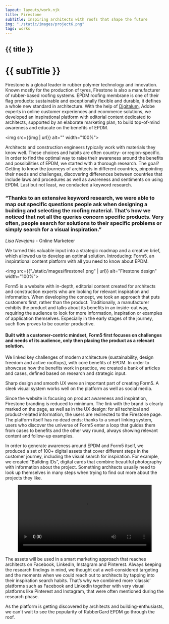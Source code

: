 ```yaml
---
layout: layouts/work.njk
title: Firestone
subTitle: Inspiring architects with roofs that shape the future
img: "./static/images/project6.png"
tags: works
---
```


## {{ title }}

# {{ subTitle }}

Firestone is a global leader in rubber polymer technology and innovation. Known mostly for the production of tyres, Firestone is also a manufacturer of rubber-based roofing systems. EPDM roofing membrane is one of their flag products: sustainable and exceptionally flexible and durable, it defines a whole new standard in architecture. With the help of [Digitalum](https://www.digitalum.eu/), Adobe experts in online customer experiences and ecommerce solutions, we developed an inspirational platform with editorial content dedicated to architects, supported by an elaborate marketing plan, to build top-of-mind awareness and educate on the benefits of EPDM.

<img src={{img | url}} alt="" width="100%">

Architects and construction engineers typically work with materials they know well. These choices and habits are often country- or region-specific. In order to find the optimal way to raise their awareness around the benefits and possibilities of EPDM, we started with a thorough research. The goal? Getting to know the journeys of architects in different countries, pinpointing their needs and challenges, discovering differences between countries that include laws and procedures as well as awareness and sentiments on using EPDM. Last but not least, we conducted a keyword research. 

### “Thanks to an extensive keyword research, we were able to map out specific questions people ask when designing a building and selecting the roofing material. That’s how we noticed that not all the queries concern specific products. Very often, people search for solutions to their specific problems or simply search for a visual inspiration.” 

*Lisa Nevejans* - Online Marketeer

We turned this valuable input into a strategic roadmap and a creative brief, which allowed us to develop an optimal solution. Introducing: Form5, an inspirational content platform with all you need to know about EPDM.

<img src={{"./static/images/firestone1.png" | url}} alt="Firestone design" width="100%">

Form5 is a website with in-depth, editorial content created for architects and construction experts who are looking for relevant inspiration and information. When developing the concept, we took an approach that puts customers first, rather than the product. Traditionally, a manufacturer exhibits the product and talks about its benefits in an inside-out way, requiring the audience to look for more information, inspiration or examples of application themselves. Especially in the early stages of the journey, such flow proves to be counter productive.

#### Built with a customer-centric mindset, Form5 first focuses on challenges and needs of its audience, only then placing the product as a relevant solution. 

We linked key challenges of modern architecture (sustainability, design freedom and active rooftops), with core benefits of EPDM. In order to showcase how the benefits work in practice, we created a bank of articles and cases, defined based on research and strategic input.

Sharp design and smooth UX were an important part of creating Form5. A sleek visual system works well on the platform as well as social media. 

Since the website is focusing on product awareness and inspiration, Firestone branding is reduced to minimum. The link with the brand is clearly marked on the page, as well as in the UX design: for all technical and product-related information, the users are redirected to the Firestone page. The platform itself has no dead ends: thanks to a smart linking system, users who discover the universe of Form5 enter a loop that guides them from cases to benefits and the other way round, always showing relevant content and follow-up examples.

In order to generate awareness around EPDM and Form5 itself, we produced a set of 100+ digital assets that cover different steps in the customer journey, including the visual search for inspiration. For example, we created “Building IDs”, digital cards that combine beautiful photography with information about the project. Something architects usually need to look up themselves in many steps when trying to find out more about the projects they like.

<figure>
    <video src={{"./static/images/firestone1.mp4" | url}} width="100%" controls>
</figure>

The assets will be used in a smart marketing approach that reaches architects on Facebook, LinkedIn, Instagram and Pinterest. Always keeping the research findings in mind, we thought out a well-considered targeting and the moments when we could reach out to  architects by tapping into their inspiration search habits. That’s why we combined more ‘classic’ platforms such as Facebook and LinkedIn together with very visual platforms like Pinterest and Instagram, that were often mentioned during the research phase. 

As the platform is getting discovered by architects and building-enthusiasts, we can't wait to see the popularity of RubberGard EPDM go through the roof.
